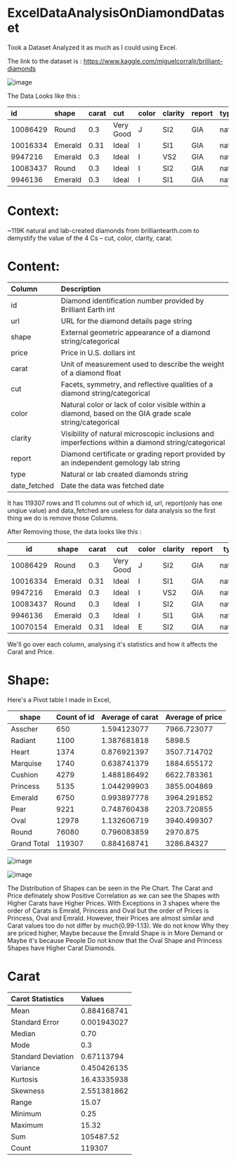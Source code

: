 # ExcelDataAnalysisOnDiamondDataset
Took a Dataset Analyzed it as much as I could using Excel.

The link to the dataset is : https://www.kaggle.com/miguelcorraljr/brilliant-diamonds

![image](https://user-images.githubusercontent.com/72384743/138219853-21cf756a-3e98-47ab-b815-22fe46f79f38.png)

The Data Looks like this :
	
|id|shape|carat|cut|color|clarity|report|type|price|
|:-|:----|:----|:--|:----|:------|:-----|:---|:---|
|10086429|Round|0.3|Very Good|J|SI2|GIA|natural|400|
|10016334|Emerald|0.31|Ideal|I|SI1|GIA|natural|400|
|9947216|Emerald|0.3|Ideal|I|VS2|GIA|natural|400|
|10083437|Round|0.3|Ideal|I|SI2|GIA|natural|400|
|9946136|Emerald|0.3|Ideal|I|SI1|GIA|natural|400|

# Context:

~119K natural and lab-created diamonds from brilliantearth.com to demystify the value of the 4 Cs – cut, color, clarity, carat.

# Content:

|Column|Description|
|:-----|:----------|
|id|Diamond identification number provided by Brilliant Earth	int|
|url|URL for the diamond details page	string|
|shape|External geometric appearance of a diamond	string/categorical|
|price|Price in U.S. dollars	int|
|carat|Unit of measurement used to describe the weight of a diamond	float|
|cut|Facets, symmetry, and reflective qualities of a diamond	string/categorical|
|color|Natural color or lack of color visible within a diamond, based on the GIA grade scale	string/categorical|
|clarity|Visibility of natural microscopic inclusions and imperfections within a diamond	string/categorical|
|report|Diamond certificate or grading report provided by an independent gemology lab	string|
|type|Natural or lab created diamonds string|
|date_fetched|Date the data was fetched date|

It has 119307 rows and 11 columns out of which id, url, report(only has one unqiue value) and data_fetched are useless for data analysis so the first thing we do is remove those Columns.

After Removing those, the data looks like this :

| id       | shape   | carat | cut       | color | clarity | report | type    | price |
| -------- | ------- | ----- | --------- | ----- | ------- | ------ | ------- | ----- |
| 10086429 | Round   | 0.3   | Very Good | J     | SI2     | GIA    | natural | 400   |
| 10016334 | Emerald | 0.31  | Ideal     | I     | SI1     | GIA    | natural | 400   |
| 9947216  | Emerald | 0.3   | Ideal     | I     | VS2     | GIA    | natural | 400   |
| 10083437 | Round   | 0.3   | Ideal     | I     | SI2     | GIA    | natural | 400   |
| 9946136  | Emerald | 0.3   | Ideal     | I     | SI1     | GIA    | natural | 400   |
| 10070154 | Emerald | 0.31  | Ideal     | E     | SI2     | GIA    | natural | 410   |

We'll go over each column, analysing it's statistics and how it affects the Carat and Price.
# Shape:
Here's a Pivot table I made in Excel,

| shape       | Count of id | Average of carat | Average of price |
| ----------- | ----------- | ---------------- | ---------------- |
| Asscher     | 650         | 1.594123077      | 7966.723077      |
| Radiant     | 1100        | 1.387681818      | 5898.5           |
| Heart       | 1374        | 0.876921397      | 3507.714702      |
| Marquise    | 1740        | 0.638741379      | 1884.655172      |
| Cushion     | 4279        | 1.488186492      | 6622.783361      |
| Princess    | 5135        | 1.044299903      | 3855.004869      |
| Emerald     | 6750        | 0.993897778      | 3964.291852      |
| Pear        | 9221        | 0.748760438      | 2203.720855      |
| Oval        | 12978       | 1.132606719      | 3940.499307      |
| Round       | 76080       | 0.796083859      | 2970.875         |
| Grand Total | 119307      | 0.884168741      | 3286.84327       |

![image](https://user-images.githubusercontent.com/72384743/138226480-53f213f5-d871-4f6b-b8a3-b494a935adc7.png)

![image](https://user-images.githubusercontent.com/72384743/138226689-c64fd373-21bd-4a2c-8595-bb85c4b8d2d0.png)

The Distribution of Shapes can be seen in the Pie Chart.
The Carat and Price definately show Positive Correlation as we can see the Shapes with Higher Carats have Higher Prices.
With Exceptions in 3 shapes where the order of Carats is Emrald, Princess and Oval but the order of Prices is Princess, Oval and Emrald. However, their Prices are almost similar and Carat values too do not differ by much(0.99-1.13).
We do not know Why they are priced higher, Maybe because the Emrald Shape is in More Demand or Maybe it's because People Do not know that the Oval Shape and Princess Shapes have Higher Carat Diamonds. 
# Carat
| Carot Statistics  |Values|
|:------------------|:-----|
| Mean               | 0.884168741 |
| Standard Error     | 0.001943027 |
| Median             | 0.70 |
| Mode               | 0.3 |
| Standard Deviation | 0.67113794 |
| Variance           | 0.450426135 |
| Kurtosis           | 16.43335938 |
| Skewness           | 2.551381862 |
| Range              | 15.07 |
| Minimum            | 0.25 |
| Maximum            | 15.32 |
| Sum                | 105487.52 |
| Count              | 119307 |
